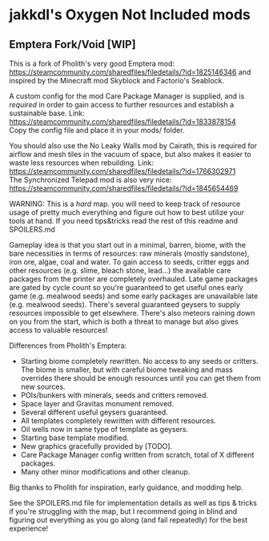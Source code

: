 # jakkdl's Oxygen Not Included mods

## Emptera Fork/Void [WIP]
This is a fork of Pholith's very good Emptera mod: https://steamcommunity.com/sharedfiles/filedetails/?id=1825146346 and inspired by the Minecraft mod Skyblock and Factorio's Seablock.

A custom config for the mod Care Package Manager is supplied, and is *required* in order to gain access to further resources and establish a sustainable base. Link: https://steamcommunity.com/sharedfiles/filedetails/?id=1833878154  
Copy the config file and place it in your mods/ folder.

You should also use the No Leaky Walls mod by Cairath, this is required for airflow and mesh tiles in the vacuum of space, but also makes it easier to waste less resources when rebuilding. Link: https://steamcommunity.com/sharedfiles/filedetails/?id=1766302971  
The Synchronized Telepad mod is also very nice: https://steamcommunity.com/sharedfiles/filedetails/?id=1845654469

WARNING: This is a *hard* map. you will need to keep track of resource usage of pretty much everything and figure out how to best utilize your tools at hand. If you need tips&tricks read the rest of this readme and SPOILERS.md

Gameplay idea is that you start out in a minimal, barren, biome, with the bare necessities in terms of resources: raw minerals (mostly sandstone), iron ore, algae, coal and water. To gain access to seeds, critter eggs and other resources (e.g. slime, bleach stone, lead...) the available care packages from the printer are completely overhauled. Late game packages are gated by cycle count so you're guaranteed to get useful ones early game (e.g. mealwood seeds) and some early packages are unavailable late (e.g. mealwood seeds). There's several guaranteed geysers to supply resources impossible to get elsewhere.
There's also meteors raining down on you from the start, which is both a threat to manage but also gives access to valuable resources!

Differences from Pholith's Emptera:
* Starting biome completely rewritten. No access to any seeds or critters. The biome is smaller, but with careful biome tweaking and mass overrides there should be enough resources until you can get them from new sources.
* POIs/bunkers with minerals, seeds and critters removed.
* Space layer and Gravitas monument removed.
* Several different useful geysers guaranteed.
* All templates completely rewritten with different resources.
* Oil wells now in same type of template as geysers.
* Starting base template modified.
* New graphics gracefully provided by [TODO].
* Care Package Manager config written from scratch, total of X different packages.
* Many other minor modifications and other cleanup.

Big thanks to Pholith for inspiration, early guidance, and modding help.

See the SPOILERS.md file for implementation details as well as tips & tricks if you're struggling with the map, but I recommend going in blind and figuring out everything as you go along (and fail repeatedly) for the best experience!
